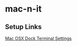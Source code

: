 # mac-n-it

## Setup Links
[Mac OSX Dock Terminal Settings](http://www.makeuseof.com/tag/customise-mac-os-x-dock-hidden-terminal-commands/)
